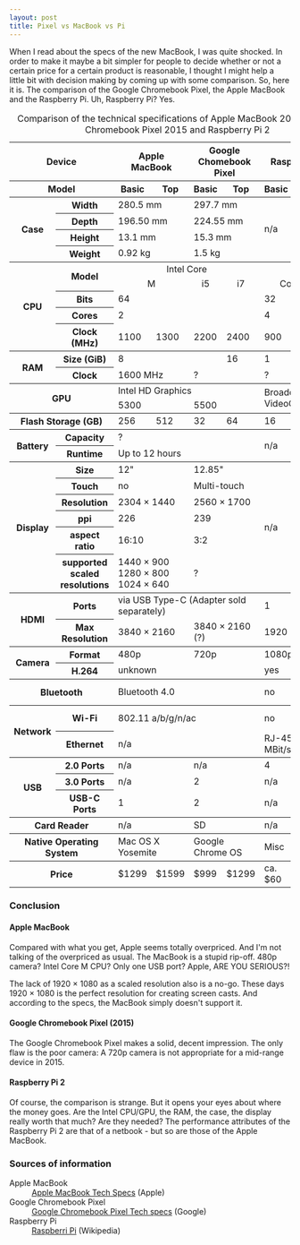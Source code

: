 ```yaml
---
layout: post
title: Pixel vs MacBook vs Pi
---
```


When I read about the specs of the new MacBook, I was quite shocked.
In order to make it maybe a bit simpler for people to decide whether or not a certain price for a certain product is reasonable, I thought I might help a little bit with decision making by coming up with some comparison.
So, here it is.
The comparison of the Google Chromebook Pixel, the Apple MacBook and the Raspberry Pi.
Uh, Raspberry Pi?
Yes.

<table class="bordertable">
    <caption>Comparison of the technical specifications of Apple MacBook 2015, Google Chromebook Pixel 2015 and Raspberry Pi 2</caption>
    <colgroup span="2" />
    <colgroup span="6" />
    <thead>
        <tr>
            <th colspan="2">Device</th>
            <th colspan="2">Apple MacBook</th>
            <th colspan="2">Google Chomebook Pixel</th>
            <th colspan="2">Raspberry Pi 2</th>
        </tr>
        <tr>
            <th colspan="2">Model</th>
            <th>Basic</th>
            <th>Top</th>
            <th>Basic</th>
            <th>Top</th>
            <th>Basic</th>
            <th>Top</th>
        </tr>
    </thead>
    <tbody>
        <tr>
            <th rowspan="4">Case</th>
            <th>Width</th>
            <td colspan="2">280.5 mm</td>
            <td colspan="2">297.7 mm</td>
            <td rowspan="4" colspan="2">n/a</td>
        </tr>
        <tr>
            <th>Depth</th>
            <td colspan="2">196.50 mm</td>
            <td colspan="2">224.55 mm</td>
        </tr>
        <tr>
            <th>Height</th>
            <td colspan="2">13.1 mm</td>
            <td colspan="2">15.3 mm</td>
        </tr>
        <tr>
            <th>Weight</th>
            <td colspan="2">0.92 kg</td>
            <td colspan="2">1.5 kg</td>
        </tr>
    </tbody>
    <tbody>
        <tr>
            <th rowspan="5">CPU</th>
            <th rowspan="2">Model</th>
            <td colspan="4" style="text-align: center;">Intel Core</td>
            <td colspan="2" style="text-align: center;">ARM</td>
        </tr>
        <tr>
            <td style="text-align: center;" colspan="2">M</td>
            <td style="text-align: center;">i5</td>
            <td style="text-align: center;">i7</td>
            <td style="text-align: center;" colspan="2">Cortex-A7</td>
        </tr>
        <tr>
            <th>Bits</th>
            <td colspan="4">64</td>
            <td colspan="2">32</td>
        </tr>
        <tr>
            <th>Cores</th>
            <td colspan="4">2</td>
            <td colspan="2">4</td>
        </tr>
        <tr>
            <th>Clock (MHz)</th>
            <td>1100</td>
            <td>1300</td>
            <td>2200</td>
            <td>2400</td>
            <td colspan="2">900</td>
        </tr>
    </tbody>
    <tbody>
        <tr>
            <th rowspan="2">RAM</th>
            <th>Size (GiB)</th>
            <td colspan="3">8</td>
            <td>16</td>
            <td colspan="2">1</td>
        </tr>
        <tr>
            <th>Clock</th>
            <td colspan="2">1600 MHz</td>
            <td colspan="2">?</td>
            <td colspan="2">?</td>
        </tr>
    </tbody>
    <tbody>
        <tr>
            <th rowspan="2" colspan="2">GPU</th>
            <td colspan="4">Intel HD Graphics</td>
            <td colspan="2" rowspan="2">Broadcom VideoCore IV</td>
        </tr>
        <tr>
            <td colspan="2">5300</td>
            <td colspan="2">5500</td>
        </tr>
    </tbody>
    <tbody>
        <tr>
            <th colspan="2">Flash Storage (GB)</th>
            <td>256</td>
            <td>512</td>
            <td>32</td>
            <td>64</td>
            <td>16</td>
            <td>128</td>
        </tr>
    </tbody>
    <tbody>
        <tr>
            <th rowspan="2">Battery</th>
            <th>Capacity</th>
            <td colspan="4">?</td>
            <td colspan="2" rowspan="2">n/a</td>
        </tr>
        <tr>
            <th>Runtime</th>
            <td colspan="4">Up to 12 hours</td>
        </tr>
    </tbody>
    <tbody>
        <tr>
            <th rowspan="6">Display</th>
            <th>Size</th>
            <td colspan="2">12"</td>
            <td colspan="2">12.85"</td>
            <td rowspan="6" colspan="2">n/a</td>
        </tr>
        <tr>
            <th>Touch</th>
            <td colspan="2">no</td>
            <td colspan="2">Multi-touch</td>
        </tr>
        <tr>
            <th>Resolution</th>
            <td colspan="2">2304 × 1440</td>
            <td colspan="2">2560 × 1700</td>
        </tr>
        <tr>
            <th>ppi</th>
            <td colspan="2">226</td>
            <td colspan="2">239</td>
        </tr>
        <tr>
            <th>aspect ratio</th>
            <td colspan="2">16:10</td>
            <td colspan="2">3:2</td>
        </tr>
        <tr>
            <th>supported<br />scaled<br />resolutions</th>
            <td colspan="2">1440 × 900<br />1280 × 800<br />1024 × 640</td>
            <td colspan="2">?</td>
        </tr>
    </tbody>
    <tbody>
        <tr>
            <th rowspan="2">HDMI</th>
            <th>Ports</th>
            <td colspan="4">via USB Type-C (Adapter sold separately)</td>
            <td colspan="2">1</td>
        </tr>
        <tr>
            <th>Max Resolution</th>
            <td colspan="2">3840 × 2160</td>
            <td colspan="2">3840 × 2160 (?)</td>
            <td colspan="2">1920 × 1200</td>
        </tr>
    </tbody>
    <tbody>
        <tr>
            <th rowspan="2">Camera</th>
            <th>Format</th>
            <td colspan="2">480p</td>
            <td colspan="2">720p</td>
            <td colspan="2">1080p</td>
        </tr>
        <tr>
            <th>H.264</th>
            <td colspan="4">unknown</td>
            <td colspan="2">yes</td>
        </tr>
    </tbody>
    <tbody>
        <tr>
            <th colspan="2">Bluetooth</th>
            <td colspan="4">Bluetooth 4.0</td>
            <td>no</td>
            <td>Bluetooth 4.0</td>
        </tr>
    </tbody>
    <tbody>
        <tr>
            <th rowspan="2">Network</th>
            <th>Wi-Fi</th>
            <td colspan="4">802.11 a/b/g/n/ac</td>
            <td>no</td>
            <td>802.11 a/b/g/n/ac</td>
        </tr>
        <tr>
            <th>Ethernet</th>
            <td colspan="4">n/a</td>
            <td colspan="2">RJ-45 100 MBit/s</td>
        </tr>
    </tbody>
    <tbody>
        <tr>
            <th rowspan="3">USB</th>
            <th>2.0 Ports</th>
            <td colspan="2">n/a</td>
            <td colspan="2">n/a</td>
            <td>4</td>
            <td>2</td>
        </tr>
        <tr>
            <th>3.0 Ports</th>
            <td colspan="2">n/a</td>
            <td colspan="2">2</td>
            <td colspan="2">n/a</td>
        </tr>
        <tr>
            <th>USB-C Ports</th>
            <td colspan="2">1</td>
            <td colspan="2">2</td>
            <td colspan="2">n/a</td>
        </tr>
    </tbody>
    <tbody>
        <tr>
            <th colspan="2">Card Reader</th>
            <td colspan="2">n/a</td>
            <td colspan="2">SD</td>
            <td colspan="2">n/a</td>
        </tr>
    </tbody>
    <tbody>
        <tr>
            <th colspan="2">Native Operating System</th>
            <td colspan="2">Mac OS X Yosemite</td>
            <td colspan="2">Google Chrome OS</td>
            <td colspan="2">Misc</td>
        </tr>
    </tbody>
    <tbody>
        <tr>
            <th colspan="2">Price</th>
            <td>$1299</td>
            <td>$1599</td>
            <td>$999</td>
            <td>$1299</td>
            <td>ca. $60</td>
            <td>ca. $100</td>
        </tr>
    </tbody>
</table>

### Conclusion

#### Apple MacBook
Compared with what you get, Apple seems totally overpriced.
And I'm not talking of the overpriced as usual.
The MacBook is a stupid rip-off.
480p camera? Intel Core M CPU? Only one USB port? Apple, ARE YOU SERIOUS?!

The lack of 1920 × 1080 as a scaled resolution also is a no-go.
These days 1920 × 1080 is the perfect resolution for creating screen casts.
And according to the specs, the MacBook simply doesn't support it.

#### Google Chromebook Pixel (2015)
The Google Chromebook Pixel makes a solid, decent impression.
The only flaw is the poor camera: A 720p camera is not appropriate for a mid-range device in 2015.

#### Raspberry Pi 2
Of course, the comparison is strange.
But it opens your eyes about where the money goes.
Are the Intel CPU/GPU, the RAM, the case, the display really worth that much?
Are they needed?
The performance attributes of the Raspberry Pi 2 are that of a netbook - but so are those of the Apple MacBook.

### Sources of information
<dl>
<dt>Apple MacBook</dt>
<dd><a href="http://www.apple.com/macbook/specs/">Apple MacBook Tech Specs</a> (Apple)</dd>
<dt>Google Chromebook Pixel</dt>
<dd><a href="http://www.google.com/chromebook/pixel/">Google Chromebook Pixel Tech specs</a> (Google)</dd>
<dt>Raspberry Pi</dt>
<dd><a href="http://en.wikipedia.org/wiki/Raspberry_Pi">Raspberri Pi</a> (Wikipedia)</dd>
</dl>
